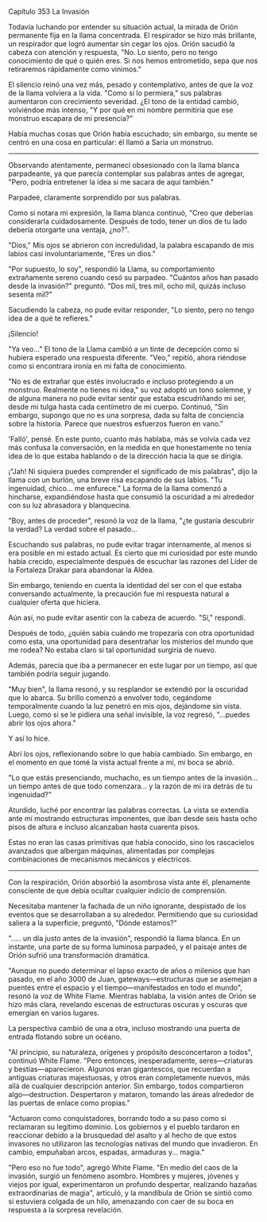 
Capítulo 353 La Invasión

Todavía luchando por entender su situación actual, la mirada de Orión permanente fija en la llama concentrada. El respirador se hizo más brillante, un respirador que logró aumentar sin cegar los ojos. Orión sacudió la cabeza con atención y respuesta, "No. Lo siento, pero no tengo conocimiento de qué o quién eres. Si nos hemos entrometido, sepa que nos retiraremos rápidamente como vinimos."

El silencio reinó una vez más, pesado y contemplativo, antes de que la voz de la llama volviera a la vida. "Como si lo permiera," sus palabras aumentaron con crecimiento severidad. ¿El tono de la entidad cambió, volviéndoe más intenso, "Y por qué en mi nombre permitiría que ese monstruo escapara de mi presencia?"

Había muchas cosas que Orión había escuchado; sin embargo, su mente se centró en una cosa en particular: él llamó a Saria un monstruo.

---

Observando atentamente, permanecí obsesionado con la llama blanca parpadeante, ya que parecía contemplar sus palabras antes de agregar, "Pero, podría entretener la idea si me sacara de aquí también."

Parpadeé, claramente sorprendido por sus palabras.

Como si notara mi expresión, la llama blanca continuó, "Creo que deberías considerarla cuidadosamente. Después de todo, tener un dios de tu lado debería otorgarte una ventaja, ¿no?".

"Dios," Mis ojos se abrieron con incredulidad, la palabra escapando de mis labios casi involuntariamente, "Eres un dios."

"Por supuesto, lo soy", respondió la Llama, su comportamiento extrañamente sereno cuando cesó su parpadeo. "Cuántos años han pasado desde la invasión?" preguntó. "Dos mil, tres mil, ocho mil, quizás incluso sesenta mil?"

Sacudiendo la cabeza, no pude evitar responder, "Lo siento, pero no tengo idea de a qué te refieres."

¡Silencio!

"Ya veo..." El tono de la Llama cambió a un tinte de decepción como si hubiera esperado una respuesta diferente. "Veo," repitió, ahora riéndose como si encontrara ironía en mi falta de conocimiento.

"No es de extrañar que estés involucrado e incluso protegiendo a un monstruo. Realmente no tienes ni idea," su voz adoptó un tono solemne, y de alguna manera no pude evitar sentir que estaba escudriñando mi ser, desde mi tulga hasta cada centímetro de mi cuerpo. Continuó, "Sin embargo, supongo que no es una sorpresa, dada su falta de conciencia sobre la historia. Parece que nuestros esfuerzos fueron en vano."

'Falló', pensé. En este punto, cuanto más hablaba, más se volvía cada vez más confusa la conversación, en la medida en que honestamente no tenía idea de lo que estaba hablando o de la dirección hacia la que se dirigía.

¡"Jah! Ni siquiera puedes comprender el significado de mis palabras", dijo la llama con un burlón, una breve risa escapando de sus labios. "Tu ingenuidad, chico... me enfurece." La forma de la llama comenzó a hincharse, expandiéndose hasta que consumió la oscuridad a mi alrededor con su luz abrasadora y blanquecina.

"Boy, antes de proceder", resonó la voz de la llama, "¿te gustaría descubrir la verdad? La verdad sobre el pasado...

Escuchando sus palabras, no pude evitar tragar internamente, al menos si era posible en mi estado actual. Es cierto que mi curiosidad por este mundo había crecido, especialmente después de escuchar las razones del Líder de la Fortaleza Drakar para abandonar la Aldea.

Sin embargo, teniendo en cuenta la identidad del ser con el que estaba conversando actualmente, la precaución fue mi respuesta natural a cualquier oferta que hiciera.

Aún así, no pude evitar asentir con la cabeza de acuerdo. "Sí," respondí.

Después de todo, ¿quién sabía cuándo me tropezaría con otra oportunidad como esta, una oportunidad para desentrañar los misterios del mundo que me rodea? No estaba claro si tal oportunidad surgiría de nuevo.

Además, parecía que iba a permanecer en este lugar por un tiempo, así que también podría seguir jugando.

"Muy bien", la llama resonó, y su resplandor se extendió por la oscuridad que lo abarca. Su brillo comenzó a envolver todo, cegándome temporalmente cuando la luz penetró en mis ojos, dejándome sin vista. Luego, como si se le pidiera una señal invisible, la voz regresó, "...puedes abrir los ojos ahora."

Y así lo hice.

Abrí los ojos, reflexionando sobre lo que había cambiado. Sin embargo, en el momento en que tomé la vista actual frente a mí, mi boca se abrió.

"Lo que estás presenciando, muchacho, es un tiempo antes de la invasión... un tiempo antes de que todo comenzara... y la razón de mi ira detrás de tu ingenuidad?"

Aturdido, luché por encontrar las palabras correctas. La vista se extendía ante mí mostrando estructuras imponentes, que iban desde seis hasta ocho pisos de altura e incluso alcanzaban hasta cuarenta pisos.

Estas no eran las casas primitivas que había conocido, sino los rascacielos avanzados que albergan máquinas, alimentadas por complejas combinaciones de mecanismos mecánicos y eléctricos.

---

Con la respiración, Orión absorbió la asombrosa vista ante él, plenamente consciente de que debía ocultar cualquier indicio de comprensión.

Necesitaba mantener la fachada de un niño ignorante, despistado de los eventos que se desarrollaban a su alrededor. Permitiendo que su curiosidad saliera a la superficie, preguntó, "Dónde estamos?"

"..... un día justo antes de la invasión", respondió la llama blanca. En un instante, una parte de su forma luminosa parpadeó, y el paisaje antes de Orión sufrió una transformación dramática.

"Aunque no puedo determinar el lapso exacto de años o milenios que han pasado, en el año 3000 de Juan, gateways—estructuras que se asemejan a puentes entre el espacio y el tiempo—manifestados en todo el mundo", resonó la voz de White Flame. Mientras hablaba, la visión antes de Orión se hizo más clara, revelando escenas de estructuras oscuras y oscuras que emergían en varios lugares.

La perspectiva cambió de una a otra, incluso mostrando una puerta de entrada flotando sobre un océano.

"Al principio, su naturaleza, orígenes y propósito desconcertaron a todos", continuó White Flame. "Pero entonces, inesperadamente, seres—criaturas y bestias—aparecieron. Algunos eran gigantescos, que recuerdan a antiguas criaturas majestuosas, y otros eran completamente nuevos, más allá de cualquier descripción anterior. Sin embargo, todos compartieron algo—destruction. Despertaron y mataron, tomando las áreas alrededor de las puertas de enlace como propias."

"Actuaron como conquistadores, borrando todo a su paso como si reclamaran su legítimo dominio. Los gobiernos y el pueblo tardaron en reaccionar debido a la brusquedad del asalto y al hecho de que estos invasores no utilizaron las tecnologías nativas del mundo que invadieron. En cambio, empuñaban arcos, espadas, armaduras y... magia."

"Pero eso no fue todo", agregó White Flame. "En medio del caos de la invasión, surgió un fenómeno asombro. Hombres y mujeres, jóvenes y viejos por igual, experimentaron un profundo despertar, realizando hazañas extraordinarias de magia", articuló, y la mandíbula de Orión se sintió como si estuviera colgada de un hilo, amenazando con caer de su boca en respuesta a la sorpresa revelación.
